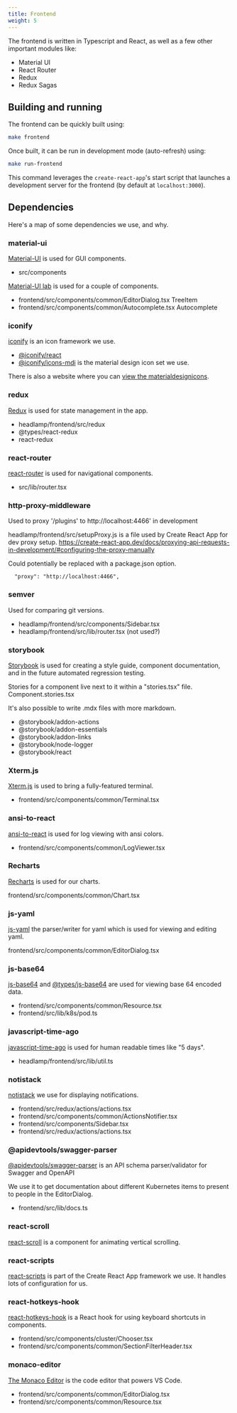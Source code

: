```yaml
---
title: Frontend
weight: 5
---
```


The frontend is written in Typescript and React, as well as a few other important modules like:
* Material UI
* React Router
* Redux
* Redux Sagas

## Building and running

The frontend can be quickly built using:

```bash
make frontend
```

Once built, it can be run in development mode (auto-refresh) using:


```bash
make run-frontend
```

This command leverages the `create-react-app`'s start script that launches
a development server for the frontend (by default at `localhost:3000`).



## Dependencies

Here's a map of some dependencies we use, and why.


### material-ui

[Material-UI](https://material-ui.com/) is used for GUI components.

- src/components

[Material-UI lab](https://material-ui.com/components/about-the-lab/) is
used for a couple of components.

- frontend/src/components/common/EditorDialog.tsx TreeItem
- frontend/src/components/common/Autocomplete.tsx Autocomplete


### iconify

[iconify](https://github.com/iconify/iconify) is an icon framework we use.

- [@iconify/react](https://github.com/iconify/iconify/tree/master/packages/react)
- [@iconify/icons-mdi](https://www.npmjs.com/package/@iconify/icons-mdi) is the material design icon set we use.

There is also a website where you can 
[view the materialdesignicons](https://materialdesignicons.com/).


### redux

[Redux](https://redux.js.org/) is used for state management in the app.

- headlamp/frontend/src/redux
- @types/react-redux
- react-redux

### react-router

[react-router](https://reactrouter.com/) is used for navigational components.

- src/lib/router.tsx


### http-proxy-middleware

Used to proxy '/plugins' to http://localhost:4466' in development

headlamp/frontend/src/setupProxy.js is a file used by Create React App for dev proxy setup.
https://create-react-app.dev/docs/proxying-api-requests-in-development/#configuring-the-proxy-manually

Could potentially be replaced with a package.json option.
```
  "proxy": "http://localhost:4466",
```

### semver

Used for comparing git versions.

- headlamp/frontend/src/components/Sidebar.tsx
- headlamp/frontend/src/lib/router.tsx (not used?)


### storybook

[Storybook](https://storybook.js.org/) is used for creating a style guide,
component documentation, and in the future automated regression testing.

Stories for a component live next to it within a "stories.tsx" file.
Component.stories.tsx

It's also possible to write .mdx files with more markdown.

- @storybook/addon-actions
- @storybook/addon-essentials
- @storybook/addon-links
- @storybook/node-logger
- @storybook/react


### Xterm.js

[Xterm.js](https://github.com/xtermjs/xterm.js#readme) is used to bring a
fully-featured terminal.

- frontend/src/components/common/Terminal.tsx


### ansi-to-react

[ansi-to-react](https://github.com/nteract/ansi-to-react#readme) is used for
log viewing with ansi colors.

- frontend/src/components/common/LogViewer.tsx


### Recharts

[Recharts](https://github.com/recharts/recharts) is used for our charts.

frontend/src/components/common/Chart.tsx


### js-yaml

[js-yaml](https://github.com/nodeca/js-yaml#readme) the parser/writer for yaml which 
is used for viewing and editing yaml. 

frontend/src/components/common/EditorDialog.tsx


### js-base64

[js-base64](https://github.com/dankogai/js-base64#readme) and 
[@types/js-base64](https://github.com/DefinitelyTyped/DefinitelyTyped/tree/master/types/js-base64) 
are used for viewing base 64 encoded data.

- frontend/src/components/common/Resource.tsx
- frontend/src/lib/k8s/pod.ts


### javascript-time-ago

[javascript-time-ago](https://github.com/catamphetamine/javascript-time-ago#readme) 
is used for human readable times like "5 days".

- headlamp/frontend/src/lib/util.ts


### notistack

[notistack](https://iamhosseindhv.com/notistack/demos) we use for displaying
notifications.

- frontend/src/redux/actions/actions.tsx
- frontend/src/components/common/ActionsNotifier.tsx
- frontend/src/components/Sidebar.tsx
- frontend/src/redux/actions/actions.tsx


### @apidevtools/swagger-parser

[@apidevtools/swagger-parser](https://apitools.dev/swagger-parser/) is an API 
schema parser/validator for Swagger and OpenAPI

We use it to get documentation about different Kubernetes items to present to people
in the EditorDialog.

- frontend/src/lib/docs.ts


### react-scroll

[react-scroll](https://github.com/fisshy/react-scroll#readme) is a component 
for animating vertical scrolling.


### react-scripts

[react-scripts](https://github.com/facebook/create-react-app#readme) is 
part of the Create React App framework we use.
It handles lots of configuration for us.


### react-hotkeys-hook

[react-hotkeys-hook](https://github.com/JohannesKlauss/react-hotkeys-hook#readme) 
is a React hook for using keyboard shortcuts in components.

- frontend/src/components/cluster/Chooser.tsx
- frontend/src/components/common/SectionFilterHeader.tsx


### monaco-editor

[The Monaco Editor](https://microsoft.github.io/monaco-editor/) is the code editor 
that powers VS Code.

- frontend/src/components/common/EditorDialog.tsx
- frontend/src/components/common/Resource.tsx
